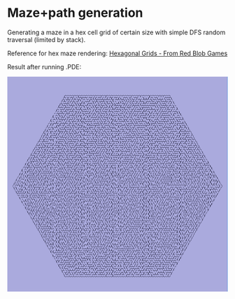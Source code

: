 # Maze+path generation
Generating a maze in a hex cell grid of certain size with simple DFS random traversal (limited by stack).

Reference for hex maze rendering: [Hexagonal Grids - From Red Blob Games](https://www.redblobgames.com/grids/hexagons/)

Result after running .PDE:

![Result after running .pde](./result.PNG)
